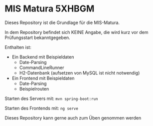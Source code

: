 # MIS Matura 5XHBGM

Dieses Repository ist die Grundlage für die MIS-Matura.

In dem Repository befindet sich KEINE Angabe, die wird kurz vor dem Prüfungsstart bekanntgegeben. 

Enthalten ist:
- Ein Backend mit Beispieldaten
    + Date-Parsing
    + CommandLineRunner
    + H2-Datenbank (aufsetzen von MySQL ist nicht notwendig)
- Ein Frontend mit Beispieldaten
    + Date-Parsing
    + Beispielrouten


Starten des Servers mit:
`mvn spring-boot:run`

Starten des Frontends mit:
`ng serve`

Dieses Repository kann gerne auch zum Üben genommen werden


